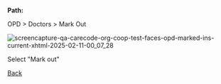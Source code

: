 **Path:**

OPD > Doctors > Mark Out

![screencapture-qa-carecode-org-coop-test-faces-opd-marked-ins-current-xhtml-2025-02-11-00_07_28](https://github.com/user-attachments/assets/ec1f1339-39aa-4c4c-bee8-334e3ed4e269)

Select "Mark out" 

[Back](https://github.com/hmislk/hmis/wiki/OPD-Doctors) 